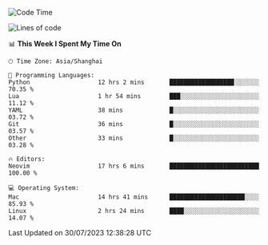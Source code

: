 <!--START_SECTION:waka-->
![Code Time](http://img.shields.io/badge/Code%20Time-1%2C470%20hrs%206%20mins-blue)

![Lines of code](https://img.shields.io/badge/From%20Hello%20World%20I%27ve%20Written-272.0%20thousand%20lines%20of%20code-blue)

📊 **This Week I Spent My Time On** 

```text
🕑︎ Time Zone: Asia/Shanghai

💬 Programming Languages: 
Python                   12 hrs 2 mins       ██████████████████░░░░░░░   70.35 % 
Lua                      1 hr 54 mins        ███░░░░░░░░░░░░░░░░░░░░░░   11.12 % 
YAML                     38 mins             █░░░░░░░░░░░░░░░░░░░░░░░░   03.72 % 
Git                      36 mins             █░░░░░░░░░░░░░░░░░░░░░░░░   03.57 % 
Other                    33 mins             █░░░░░░░░░░░░░░░░░░░░░░░░   03.28 % 

🔥 Editors: 
Neovim                   17 hrs 6 mins       █████████████████████████   100.00 % 

💻 Operating System: 
Mac                      14 hrs 41 mins      █████████████████████░░░░   85.93 % 
Linux                    2 hrs 24 mins       ████░░░░░░░░░░░░░░░░░░░░░   14.07 % 
```


 Last Updated on 30/07/2023 12:38:28 UTC
<!--END_SECTION:waka-->
